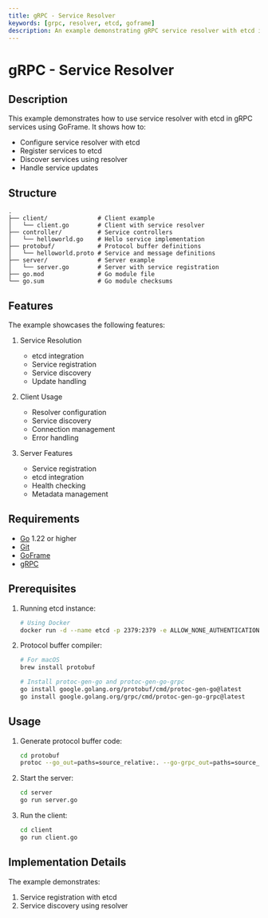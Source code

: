 ```yaml
---
title: gRPC - Service Resolver
keywords: [grpc, resolver, etcd, goframe]
description: An example demonstrating gRPC service resolver with etcd in GoFrame
---
```


# gRPC - Service Resolver

## Description

This example demonstrates how to use service resolver with etcd in gRPC services using GoFrame. It shows how to:
- Configure service resolver with etcd
- Register services to etcd
- Discover services using resolver
- Handle service updates

## Structure

```
.
├── client/              # Client example
│   └── client.go        # Client with service resolver
├── controller/          # Service controllers
│   └── helloworld.go    # Hello service implementation
├── protobuf/            # Protocol buffer definitions
│   └── helloworld.proto # Service and message definitions
├── server/              # Server example
│   └── server.go        # Server with service registration
├── go.mod               # Go module file
└── go.sum               # Go module checksums
```

## Features

The example showcases the following features:
1. Service Resolution
   - etcd integration
   - Service registration
   - Service discovery
   - Update handling

2. Client Usage
   - Resolver configuration
   - Service discovery
   - Connection management
   - Error handling

3. Server Features
   - Service registration
   - etcd integration
   - Health checking
   - Metadata management

## Requirements

- [Go](https://golang.org/dl/) 1.22 or higher
- [Git](https://git-scm.com/downloads)
- [GoFrame](https://goframe.org)
- [gRPC](https://grpc.io/docs/languages/go/quickstart/)

## Prerequisites

1. Running etcd instance:
   ```bash
   # Using Docker
   docker run -d --name etcd -p 2379:2379 -e ALLOW_NONE_AUTHENTICATION=yes bitnami/etcd:3.4.24
   ```

2. Protocol buffer compiler:
   ```bash
   # For macOS
   brew install protobuf
   
   # Install protoc-gen-go and protoc-gen-go-grpc
   go install google.golang.org/protobuf/cmd/protoc-gen-go@latest
   go install google.golang.org/grpc/cmd/protoc-gen-go-grpc@latest
   ```

## Usage

1. Generate protocol buffer code:
   ```bash
   cd protobuf
   protoc --go_out=paths=source_relative:. --go-grpc_out=paths=source_relative:. *.proto
   ```

2. Start the server:
   ```bash
   cd server
   go run server.go
   ```

3. Run the client:
   ```bash
   cd client
   go run client.go
   ```

## Implementation Details

The example demonstrates:
1. Service registration with etcd
2. Service discovery using resolver
